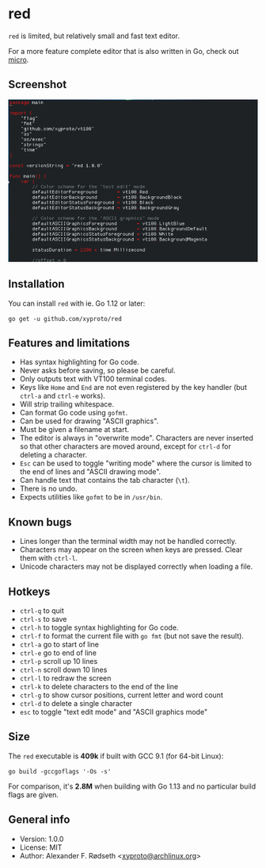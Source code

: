 # red

`red` is limited, but relatively small and fast text editor.

For a more feature complete editor that is also written in Go, check out [micro](https://github.com/zyedidia/micro).

## Screenshot

![screenshot](img/screenshot.png)

## Installation

You can install `red` with ie. Go 1.12 or later:

    go get -u github.com/xyproto/red

## Features and limitations

* Has syntax highlighting for Go code.
* Never asks before saving, so please be careful.
* Only outputs text with VT100 terminal codes.
* Keys like `Home` and `End` are not even registered by the key handler (but `ctrl-a` and `ctrl-e` works).
* Will strip trailing whitespace.
* Can format Go code using `gofmt`.
* Can be used for drawing "ASCII graphics".
* Must be given a filename at start.
* The editor is always in "overwrite mode". Characters are never inserted so that other characters are moved around, except for `ctrl-d` for deleting a character.
* `Esc` can be used to toggle "writing mode" where the cursor is limited to the end of lines and "ASCII drawing mode".
* Can handle text that contains the tab character (`\t`).
* There is no undo.
* Expects utilities like `gofmt` to be in `/usr/bin`.

## Known bugs

* Lines longer than the terminal width may not be handled correctly.
* Characters may appear on the screen when keys are pressed. Clear them with `ctrl-l`.
* Unicode characters may not be displayed correctly when loading a file.

## Hotkeys

* `ctrl-q` to quit
* `ctrl-s` to save
* `ctrl-h` to toggle syntax highlighting for Go code.
* `ctrl-f` to format the current file with `go fmt` (but not save the result).
* `ctrl-a` go to start of line
* `ctrl-e` go to end of line
* `ctrl-p` scroll up 10 lines
* `ctrl-n` scroll down 10 lines
* `ctrl-l` to redraw the screen
* `ctrl-k` to delete characters to the end of the line
* `ctrl-g` to show cursor positions, current letter and word count
* `ctrl-d` to delete a single character
* `esc` to toggle "text edit mode" and "ASCII graphics mode"

## Size

The `red` executable is **409k** if built with GCC 9.1 (for 64-bit Linux):

    go build -gccgoflags '-Os -s'

For comparison, it's **2.8M** when building with Go 1.13 and no particular build flags are given.

## General info

* Version: 1.0.0
* License: MIT
* Author: Alexander F. Rødseth &lt;xyproto@archlinux.org&gt;
